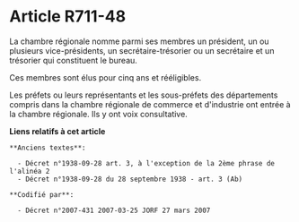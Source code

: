 # Article R711-48

La chambre régionale nomme parmi ses membres un président, un ou plusieurs vice-présidents, un secrétaire-trésorier ou un
secrétaire et un trésorier qui constituent le bureau.

Ces membres sont élus pour cinq ans et rééligibles.

Les préfets ou leurs représentants et les sous-préfets des départements compris dans la chambre régionale de commerce et
d'industrie ont entrée à la chambre régionale. Ils y ont voix consultative.

**Liens relatifs à cet article**

	**Anciens textes**:

	  - Décret n°1938-09-28 art. 3, à l'exception de la 2ème phrase de l'alinéa 2
	  - Décret n°1938-09-28 du 28 septembre 1938 - art. 3 (Ab)

	**Codifié par**:

	  - Décret n°2007-431 2007-03-25 JORF 27 mars 2007
